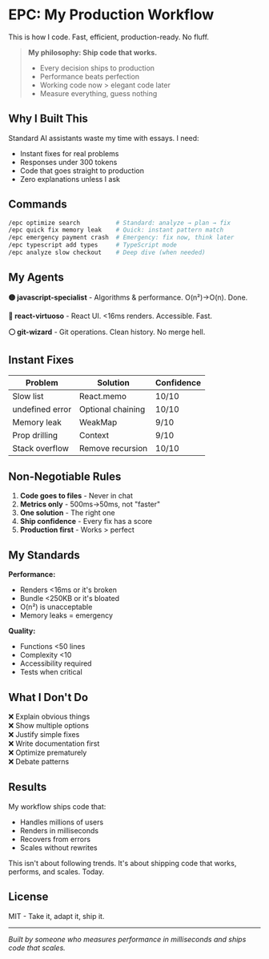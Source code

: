 # EPC: My Production Workflow

This is how I code. Fast, efficient, production-ready. No fluff.

> **My philosophy: Ship code that works.**  
> - Every decision ships to production
> - Performance beats perfection
> - Working code now > elegant code later
> - Measure everything, guess nothing

## Why I Built This

Standard AI assistants waste my time with essays. I need:
- Instant fixes for real problems
- Responses under 300 tokens
- Code that goes straight to production
- Zero explanations unless I ask

## Commands

```bash
/epc optimize search          # Standard: analyze → plan → fix
/epc quick fix memory leak    # Quick: instant pattern match
/epc emergency payment crash  # Emergency: fix now, think later
/epc typescript add types     # TypeScript mode
/epc analyze slow checkout    # Deep dive (when needed)
```

## My Agents

**🟡 javascript-specialist** - Algorithms & performance. O(n²)→O(n). Done.

**🔵 react-virtuoso** - React UI. <16ms renders. Accessible. Fast.

**⚪ git-wizard** - Git operations. Clean history. No merge hell.

## Instant Fixes

| Problem | Solution | Confidence |
|---------|---------|------------|
| Slow list | React.memo | 10/10 |
| undefined error | Optional chaining | 10/10 |
| Memory leak | WeakMap | 9/10 |
| Prop drilling | Context | 9/10 |
| Stack overflow | Remove recursion | 10/10 |

## Non-Negotiable Rules

1. **Code goes to files** - Never in chat
2. **Metrics only** - 500ms→50ms, not "faster"
3. **One solution** - The right one
4. **Ship confidence** - Every fix has a score
5. **Production first** - Works > perfect

## My Standards

**Performance:**
- Renders <16ms or it's broken
- Bundle <250KB or it's bloated
- O(n²) is unacceptable
- Memory leaks = emergency

**Quality:**
- Functions <50 lines
- Complexity <10
- Accessibility required
- Tests when critical

## What I Don't Do

❌ Explain obvious things  
❌ Show multiple options  
❌ Justify simple fixes  
❌ Write documentation first  
❌ Optimize prematurely  
❌ Debate patterns  

## Results

My workflow ships code that:
- Handles millions of users
- Renders in milliseconds
- Recovers from errors
- Scales without rewrites

This isn't about following trends. It's about shipping code that works, performs, and scales. Today.

## License

MIT - Take it, adapt it, ship it.

---

*Built by someone who measures performance in milliseconds and ships code that scales.*